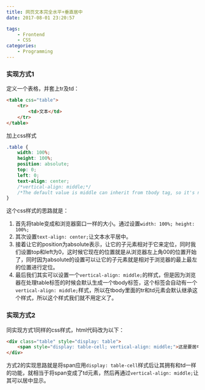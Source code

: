 ```yaml
---
title: 网页文本完全水平+垂直居中
date: 2017-08-01 23:20:57

tags:
    - Frontend
    - CSS
categories:
    - Programming
---
```



### 实现方式1

定义一个表格，并套上tr及td：

```html
<table css="table">
    <tr>
        <td>文本</td>
    </tr>
</table>
```
<!-- more -->

加上css样式

```css
.table {
    width: 100%;
    height: 100%;
    position: absolute;
    top: 0;
    left: 0;
    text-align: center;
    /*vertical-align: middle;*/
    /*The default value is middle can inherit from tbody tag, so it's not necessary.*/ 
}
```

这个css样式的思路就是：
1. 首先将table变成和浏览器窗口一样的大小。通过设置`width: 100%; height: 100%;`
2. 其次设置`text-align: center;`让文本水平居中。
3. 接着让它的position为absolute表示，让它的子元素相对于它来定位，同时我们设置top和left为0，这时候它现在的位置就是从浏览器左上角00的位置开始了，同时因为absolute的设置可以让它的子元素就是相对于浏览器的最上最左的位置进行定位。
4. 最后我们其实可以设置一个`vertical-align: middle;`的样式，但是因为浏览器在处理table标签的时候会默认生成一个tbody标签，这个标签会自动有一个`vertical-align: middle;`样式，所以在tbody里面的tr和td元素会默认继承这个样式，所以这个样式我们就不用定义了。


### 实现方式2
同实现方式1同样的css样式，html代码改为以下：

```html
<div class="table" style="display: table">
    <span style="display: table-cell; vertical-align: middle;">这是要居中的文本</span>
</div>
```

方式2的实现思路就是将span应用`display: table-cell`样式后让其拥有和td一样的功能，就相当于将span变成了td元素，然后再通过`vertical-align: middle;`让其可以居中显示。